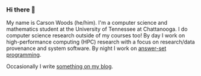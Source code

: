 ### Hi there 👋

My name is Carson Woods (he/him). I'm a computer science and mathematics student at the University of Tennessee at Chattanooga. 
I do computer science research outside of my courses too!
By day I work on high-performance computing (HPC) research with a focus on research/data provenance and system software. 
By night I work on [answer-set programming](https://en.wikipedia.org/wiki/Answer_set_programming). 

Occasionally I write [something on my blog](https://carsonwoods.io).
